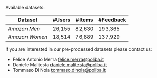 Available datasets:

Dataset | #Users | #Items  | #Feedback
--- | --- | --- | ---  
*Amazon Men* | 26,155 | 82,630  | 193,365
*Amazon Women* | 18,514 | 76,889 | 137,929


If you are interested in our pre-processed datasets please contact us:

* Felice Antonio Merra [felice.merra@poliba.it](felice.merra@poliba.it)
* Daniele Malitesta [daniele.malitesta@poliba.it](daniele.malitesta@poliba.it)
* Tommaso Di Noia [tommaso.dinoia@poliba.it](tommaso.dinoia@poliba.it)
